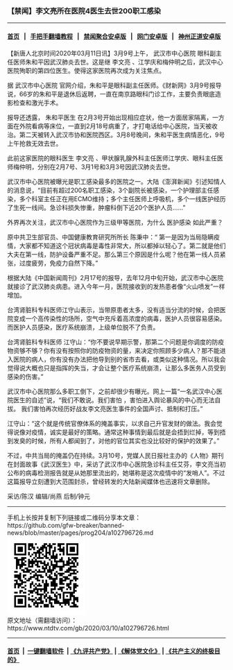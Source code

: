 ### 【禁闻】李文亮所在医院4医生去世200职工感染
------------------------

#### [首页](https://github.com/gfw-breaker/banned-news/blob/master/README.md) &nbsp;&nbsp;|&nbsp;&nbsp; [手把手翻墙教程](https://github.com/gfw-breaker/guides/wiki) &nbsp;&nbsp;|&nbsp;&nbsp; [禁闻聚合安卓版](https://github.com/gfw-breaker/bn-android) &nbsp;&nbsp;|&nbsp;&nbsp; [网门安卓版](https://github.com/oGate2/oGate) &nbsp;&nbsp;|&nbsp;&nbsp; [神州正道安卓版](https://github.com/SzzdOgate/update) 



<div><div class="post_content" itemprop="articleBody">
 <p>
  【新唐人北京时间2020年03月11日讯】3月9号上午，
  <ok href="https://www.ntdtv.com/gb/武汉市中心医院.htm">
   武汉市中心医院
  </ok>
  眼科副主任医师朱和平因武汉肺炎去世。这是继
  <ok href="https://www.ntdtv.com/gb/李文亮.htm">
   李文亮
  </ok>
  、江学庆和梅仲明之后，武汉中心医院殉职的第四位医生。使得这家医院再次成为关注焦点。
 </p>
 <p>
  据
  <ok href="https://www.ntdtv.com/gb/武汉市中心医院.htm">
   武汉市中心医院
  </ok>
  官网介绍，朱和平是眼科副主任医师。《财新网》3月9号报导说，66岁的朱和平是退休后返聘，一直在南京路眼科门诊工作，主要负责眼底造影检查和激光手术。
 </p>
 <p>
  报导还透露，
  <ok href="https://www.ntdtv.com/gb/朱和平医生.htm">
   朱和平医生
  </ok>
  在2月3号开始出现相应症状，他一方面居家隔离，一方面在外院看病等床位，一直到2月18号病重了，才打电话给中心医院，当天被收治。第二天被转入武汉市协和医院西区。3月8号晚间，朱和平医生病情恶化，9号上午抢救无效去世。
 </p>
 <p>
  此前这家医院的眼科医生
  <ok href="https://www.ntdtv.com/gb/李文亮.htm">
   李文亮
  </ok>
  、甲状腺乳腺外科主任医师江学庆、眼科主任医师梅仲明，分别在2月7号、3月1号和3月3号因武汉肺炎去世。
 </p>
 <p>
  武汉市中心医院被曝光是职工感染最多的医院之一。大陆《澎湃新闻》引述知情人的消息说，“目前有超过200名职工感染，3个副院长被感染，一个护理部主任感染，多个科室主任正在用ECMO维持；多个主任医师上呼吸机，多个一线医护经历了生死一线间。急诊科损失惨重，肿瘤科倒下近20个医护人员……”
 </p>
 <p>
  外界再次关注，武汉市中心医院作为三级甲等医院，为什么
  <ok href="https://www.ntdtv.com/gb/医护感染.htm">
   医护感染
  </ok>
  如此严重？
 </p>
 <p>
  原中共卫生部官员、中国健康教育研究所所长 陈秉中：“ 第一是因为当局隐瞒疫情，大家都不知道这个冠状病毒是毒性非常大，所以都掉以轻心了。第二就是他们大夫在第一线，防护设备严重不足。那么第三个原因是什么呢？他在第一线人员紧张，过度疲劳，免疫力自然下降。”
 </p>
 <p>
  根据大陆《中国新闻周刊》2月17号的报导，去年12月中旬开始，武汉市中心医院就接诊了武汉肺炎病患。进入今年一月，医院接收到的发热患者像“火山喷发”一样增加。
 </p>
 <p>
  台湾肾脏科专科医师江守山表示，当带原患者太多，没有适当分流的时候，会把医院变成一个高传染性的场所，空气中充斥着高浓度的病毒，医护人员很容易感染。而医护人员感染，医疗系统崩溃，上级单位脱不了负责。
 </p>
 <p>
  台湾肾脏科专科医师 江守山：“你不要说早期示警，那第二个问题是你调度的防疫物资够不够？你有没有按照你的防疫物资的量，来决定你照顾多少病人？那不能进入医院的病人，你有没有办法把他导到别的省市去看，或类似这种情况。所以我会觉得说大概也只是指挥的失当，才会让整个医疗系统崩溃，让那么多医务人员受到感染的伤害。”
 </p>
 <p>
  武汉市中心医院那么多职工倒下，之前却很少有曝光。网上一篇“一名武汉中心医院医生的自述”说，“我们不敢说。我们害怕 ，害怕进入舆论暴风的中心而无法自拔。 我们害怕再次经历好战友李文亮医生事件的全国声讨、抵制和打压。”
 </p>
 <p>
  江守山：“这个就是传统官僚体系的掩盖事实，以求自己升官发财的做法。我会觉得说像对疫情，诚实是最好的策略。通常这种事情到最后就是会捂到烂掉，等到捂到发臭的时候，所有人都闻到了，对他的官位其实也没比较好的保护的效果了。”
 </p>
 <p>
  不过，中共当局的掩盖仍在持续。3月10号，党媒人民日报社主办的《人物》期刊在封面故事《武汉医生》中，采访了武汉市中心医院急诊科主任艾芬，李文亮当初公布的病毒检测报告就是从她那里流出的，她堪称是这次疫情中的“发哨人”。不过这篇报导立刻遭到大范围封杀，曾经转发的大陆新闻媒体也迅速将文章删除。
 </p>
 <p>
  采访/陈汉 编辑/尚燕 后制/钟元
 </p>
 <div class="single_ad">
 </div>
</div>
</div>
<hr/>
手机上长按并复制下列链接或二维码分享本文章：<br/>
https://github.com/gfw-breaker/banned-news/blob/master/pages/prog204/a102796726.md <br/>
<a href='https://github.com/gfw-breaker/banned-news/blob/master/pages/prog204/a102796726.md'><img src='https://github.com/gfw-breaker/banned-news/blob/master/pages/prog204/a102796726.md.png'/></a> <br/>
原文地址（需翻墙访问）：https://www.ntdtv.com/gb/2020/03/10/a102796726.html


------------------------
#### [首页](https://github.com/gfw-breaker/banned-news/blob/master/README.md) &nbsp;|&nbsp; [一键翻墙软件](https://github.com/gfw-breaker/nogfw/blob/master/README.md) &nbsp;| [《九评共产党》](https://github.com/gfw-breaker/9ping.md/blob/master/README.md#九评之一评共产党是什么) | [《解体党文化》](https://github.com/gfw-breaker/jtdwh.md/blob/master/README.md) | [《共产主义的终极目的》](https://github.com/gfw-breaker/gczydzjmd.md/blob/master/README.md)


<img src='http://gfw-breaker.win/banned-news/pages/prog204/a102796726.md' width='0px' height='0px'/>